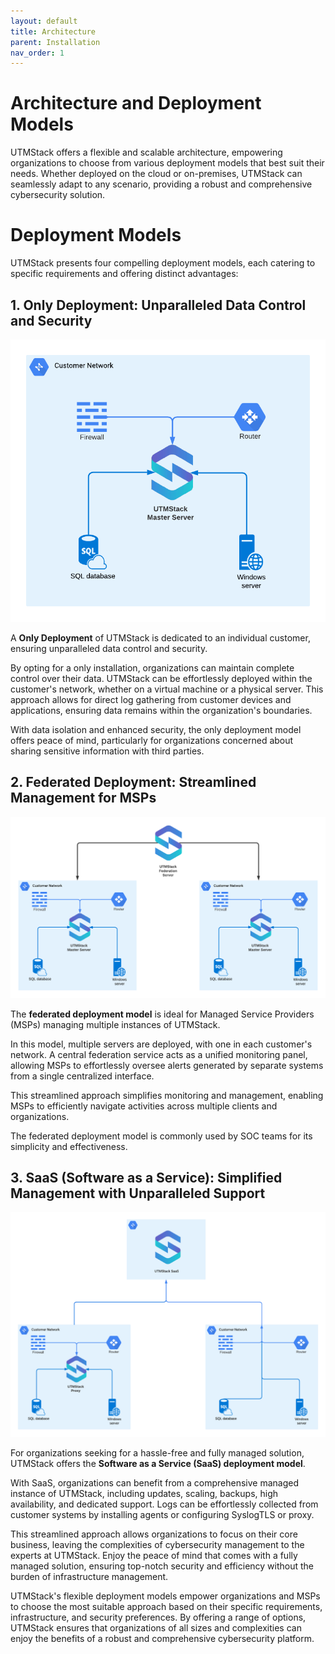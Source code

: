 ```yaml
---
layout: default
title: Architecture
parent: Installation
nav_order: 1
---
```



# Architecture and Deployment Models

UTMStack offers a flexible and scalable architecture, empowering organizations to choose from various deployment models that best suit their needs. Whether deployed on the cloud or on-premises, UTMStack can seamlessly adapt to any scenario, providing a robust and comprehensive cybersecurity solution.

# Deployment Models
UTMStack presents four compelling deployment models, each catering to specific requirements and offering distinct advantages:

## 1. Only Deployment: Unparalleled Data Control and Security

<img title="Only Diagram" alt="Only Diagram" src="../Images/Architecture/Master%20Only/diagram.png">

A **Only Deployment** of UTMStack is dedicated to an individual customer, ensuring unparalleled data control and security.

By opting for a only installation, organizations can maintain complete control over their data. UTMStack can be effortlessly deployed within the customer's network, whether on a virtual machine or a physical server. This approach allows for direct log gathering from customer devices and applications, ensuring data remains within the organization's boundaries.

With data isolation and enhanced security, the only deployment model offers peace of mind, particularly for organizations concerned about sharing sensitive information with third parties.

## 2. Federated Deployment: Streamlined Management for MSPs

<img title="Only Diagram" alt="Only Diagram" src="../Images/Architecture/Federated/diagram.png">

The **federated deployment model** is ideal for Managed Service Providers (MSPs) managing multiple instances of UTMStack.

In this model, multiple servers are deployed, with one in each customer's network. A central federation service acts as a unified monitoring panel, allowing MSPs to effortlessly oversee alerts generated by separate systems from a single centralized interface.

This streamlined approach simplifies monitoring and management, enabling MSPs to efficiently navigate activities across multiple clients and organizations. 

The federated deployment model is commonly used by SOC teams for its simplicity and effectiveness.

## 3. SaaS (Software as a Service): Simplified Management with Unparalleled Support

<img title="Only Diagram" alt="Only Diagram" src="../Images/Architecture/SaaS/diagram.png">

For organizations seeking for a hassle-free and fully managed solution, UTMStack offers the **Software as a Service (SaaS) deployment model**.

With SaaS, organizations can benefit from a comprehensive managed instance of UTMStack, including updates, scaling, backups, high availability, and dedicated support. Logs can be effortlessly collected from customer systems by installing agents or configuring SyslogTLS or proxy.

This streamlined approach allows organizations to focus on their core business, leaving the complexities of cybersecurity management to the experts at UTMStack. Enjoy the peace of mind that comes with a fully managed solution, ensuring top-notch security and efficiency without the burden of infrastructure management.

UTMStack's flexible deployment models empower organizations and MSPs to choose the most suitable approach based on their specific requirements, infrastructure, and security preferences. By offering a range of options, UTMStack ensures that organizations of all sizes and complexities can enjoy the benefits of a robust and comprehensive cybersecurity platform.
